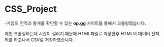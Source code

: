 # CSS_Project

-게임의 전적과 통계를 확인할 수 있는 **op.gg** 사이트를 통해서 크롤링했습니다.

매번 크롤링하는데 시간이 걸리기 때문에 HTML파일로 저장한후 HTML의 데이터 전처리를 하고나서 CSV로 저장하였습니다. 
